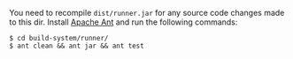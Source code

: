 You need to recompile `dist/runner.jar` for any source code changes made to this dir.
Install [Apache Ant](https://ant.apache.org/) and run the following commands:

```
$ cd build-system/runner/
$ ant clean && ant jar && ant test
```
